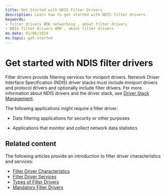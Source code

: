 ```yaml
---
title: Get Started with NDIS Filter Drivers
description: Learn how to get started with NDIS filter drivers.
keywords:
- filter drivers WDK networking , about filter drivers
- NDIS filter drivers WDK , about filter drivers
ms.date: 01/06/2024
ms.topic: get-started
---
```


# Get started with NDIS filter drivers

Filter drivers provide filtering services for miniport drivers. Network Driver Interface Specification (NDIS) driver stacks must include miniport drivers and protocol drivers and optionally include filter drivers. For more information about NDIS drivers and the driver stack, see [Driver Stack Management](driver-stack-management.md).

The following applications might require a filter driver:

- Data filtering applications for security or other purposes

- Applications that monitor and collect network data statistics

## Related content

The following articles provide an introduction to filter driver characteristics and services:

- [Filter Driver Characteristics](filter-driver-characteristics.md)
- [Filter Driver Services](filter-driver-services.md)
- [Types of Filter Drivers](types-of-filter-drivers.md)
- [Mandatory Filter Drivers](mandatory-filter-drivers.md)
